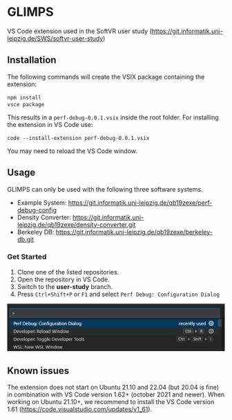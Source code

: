 # GLIMPS
VS Code extension used in the SoftVR user study (https://git.informatik.uni-leipzig.de/SWS/softvr-user-study)

## Installation

The following commands will create the VSIX package containing the extension:
```
npm install
vsce package
```
This results in a `perf-debug-0.0.1.vsix` inside the root folder.
For installing the extension in VS Code use:
```
code --install-extension perf-debug-0.0.1.vsix
```
You may need to reload the VS Code window.

## Usage
GLIMPS can only be used with the following three software systems.
- Example System: https://git.informatik.uni-leipzig.de/qb19zexe/perf-debug-config
- Density Converter: https://git.informatik.uni-leipzig.de/qb19zexe/density-converter.git
- Berkeley DB: https://git.informatik.uni-leipzig.de/qb19zexe/berkeley-db.git

### Get Started
1. Clone one of the listed repositories.
2. Open the repository in VS Code.
3. Switch to the <b>user-study</b> branch.
4. Press `Ctrl+Shift+P` or `F1` and select `Perf Debug: Configuration Dialog` <br>

![image.png](./images/start-command.png)<br>

## Known issues
The extension does not start on Ubuntu 21.10 and 22.04 (but 20.04 is fine) in combination
with VS Code version 1.62+ (october 2021 and newer).
When working on Ubuntu 21.10+, we recommend to install the VS Code version 1.61 (https://code.visualstudio.com/updates/v1_61).
